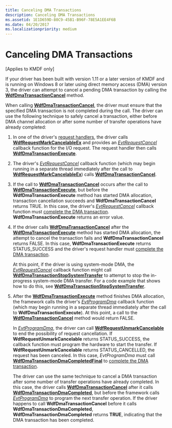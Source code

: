 ```yaml
---
title: Canceling DMA Transactions
description: Canceling DMA Transactions
ms.assetid: 1E1D659D-80C9-45B1-B96F-78E5A1EE4F6B
ms.date: 04/20/2017
ms.localizationpriority: medium
---
```


# Canceling DMA Transactions


\[Applies to KMDF only\]

If your driver has been built with version 1.11 or a later version of KMDF and is running on Windows 8 or later using direct memory access (DMA) version 3, the driver can attempt to cancel a pending DMA transaction by calling the [**WdfDmaTransactionCancel**](https://docs.microsoft.com/windows-hardware/drivers/ddi/wdfdmatransaction/nf-wdfdmatransaction-wdfdmatransactioncancel) method.

When calling [**WdfDmaTransactionCancel**](https://docs.microsoft.com/windows-hardware/drivers/ddi/wdfdmatransaction/nf-wdfdmatransaction-wdfdmatransactioncancel), the driver must ensure that the specified DMA transaction is not completed during the call. The driver can use the following technique to safely cancel a transaction, either before DMA channel allocation or after some number of transfer operations have already completed:

1.  In one of the driver's [request handlers](request-handlers.md), the driver calls [**WdfRequestMarkCancelableEx**](https://docs.microsoft.com/windows-hardware/drivers/ddi/wdfrequest/nf-wdfrequest-wdfrequestmarkcancelableex) and provides an [*EvtRequestCancel*](https://docs.microsoft.com/windows-hardware/drivers/ddi/wdfrequest/nc-wdfrequest-evt_wdf_request_cancel) callback function for the I/O request. The request handler then calls [**WdfDmaTransactionExecute**](https://docs.microsoft.com/windows-hardware/drivers/ddi/wdfdmatransaction/nf-wdfdmatransaction-wdfdmatransactionexecute).
2.  The driver's [*EvtRequestCancel*](https://docs.microsoft.com/windows-hardware/drivers/ddi/wdfrequest/nc-wdfrequest-evt_wdf_request_cancel) callback function (which may begin running in a separate thread immediately after the call to [**WdfRequestMarkCancelableEx**](https://docs.microsoft.com/windows-hardware/drivers/ddi/wdfrequest/nf-wdfrequest-wdfrequestmarkcancelableex)) calls [**WdfDmaTransactionCancel**](https://docs.microsoft.com/windows-hardware/drivers/ddi/wdfdmatransaction/nf-wdfdmatransaction-wdfdmatransactioncancel).
3.  If the call to [**WdfDmaTransactionCancel**](https://docs.microsoft.com/windows-hardware/drivers/ddi/wdfdmatransaction/nf-wdfdmatransaction-wdfdmatransactioncancel) occurs after the call to [**WdfDmaTransactionExecute**](https://docs.microsoft.com/windows-hardware/drivers/ddi/wdfdmatransaction/nf-wdfdmatransaction-wdfdmatransactionexecute), but before the **WdfDmaTransactionExecute** method has started DMA allocation, transaction cancellation succeeds and **WdfDmaTransactionCancel** returns TRUE. In this case, the driver's [*EvtRequestCancel*](https://docs.microsoft.com/windows-hardware/drivers/ddi/wdfrequest/nc-wdfrequest-evt_wdf_request_cancel) callback function must [complete the DMA transaction](completing-a-dma-transaction.md). **WdfDmaTransactionExecute** returns an error value.
4.  If the driver calls [**WdfDmaTransactionCancel**](https://docs.microsoft.com/windows-hardware/drivers/ddi/wdfdmatransaction/nf-wdfdmatransaction-wdfdmatransactioncancel) after the [**WdfDmaTransactionExecute**](https://docs.microsoft.com/windows-hardware/drivers/ddi/wdfdmatransaction/nf-wdfdmatransaction-wdfdmatransactionexecute) method has started DMA allocation, the attempt to cancel the transaction fails and **WdfDmaTransactionCancel** returns FALSE. In this case, **WdfDmaTransactionExecute** returns STATUS\_SUCCESS and the driver's request handler must [complete the DMA transaction](completing-a-dma-transaction.md).

    At this point, if the driver is using system-mode DMA, the [*EvtRequestCancel*](https://docs.microsoft.com/windows-hardware/drivers/ddi/wdfrequest/nc-wdfrequest-evt_wdf_request_cancel) callback function might call [**WdfDmaTransactionStopSystemTransfer**](https://docs.microsoft.com/windows-hardware/drivers/ddi/wdfdmatransaction/nf-wdfdmatransaction-wdfdmatransactionstopsystemtransfer) to attempt to stop the in-progress system-mode DMA transfer. For a code example that shows how to do this, see [**WdfDmaTransactionStopSystemTransfer**](https://docs.microsoft.com/windows-hardware/drivers/ddi/wdfdmatransaction/nf-wdfdmatransaction-wdfdmatransactionstopsystemtransfer).

5.  After the [**WdfDmaTransactionExecute**](https://docs.microsoft.com/windows-hardware/drivers/ddi/wdfdmatransaction/nf-wdfdmatransaction-wdfdmatransactionexecute) method finishes DMA allocation, the framework calls the driver's [*EvtProgramDma*](https://docs.microsoft.com/windows-hardware/drivers/ddi/wdfdmatransaction/nc-wdfdmatransaction-evt_wdf_program_dma) callback function (which may begin running in a separate thread immediately after the call to **WdfDmaTransactionExecute**). At this point, a call to the [**WdfDmaTransactionCancel**](https://docs.microsoft.com/windows-hardware/drivers/ddi/wdfdmatransaction/nf-wdfdmatransaction-wdfdmatransactioncancel) method would return FALSE.

    In [*EvtProgramDma*](https://docs.microsoft.com/windows-hardware/drivers/ddi/wdfdmatransaction/nc-wdfdmatransaction-evt_wdf_program_dma), the driver can call [**WdfRequestUnmarkCancelable**](https://docs.microsoft.com/windows-hardware/drivers/ddi/wdfrequest/nf-wdfrequest-wdfrequestunmarkcancelable) to end the possibility of request cancellation. If **WdfRequestUnmarkCancelable** returns STATUS\_SUCCESS, the callback function must program the hardware to start the transfer. If **WdfRequestUnmarkCancelable** returns STATUS\_CANCELLED, the request has been canceled. In this case, *EvtProgramDma* must call [**WdfDmaTransactionDmaCompletedFinal**](https://docs.microsoft.com/windows-hardware/drivers/ddi/wdfdmatransaction/nf-wdfdmatransaction-wdfdmatransactiondmacompletedfinal) to [complete the DMA transaction](completing-a-dma-transaction.md).

    The driver can use the same technique to cancel a DMA transaction after some number of transfer operations have already completed. In this case, the driver calls [**WdfDmaTransactionCancel**](https://docs.microsoft.com/windows-hardware/drivers/ddi/wdfdmatransaction/nf-wdfdmatransaction-wdfdmatransactioncancel) after it calls [**WdfDmaTransactionDmaCompleted**](https://docs.microsoft.com/windows-hardware/drivers/ddi/wdfdmatransaction/nf-wdfdmatransaction-wdfdmatransactiondmacompleted), but before the framework calls [*EvtProgramDma*](https://docs.microsoft.com/windows-hardware/drivers/ddi/wdfdmatransaction/nc-wdfdmatransaction-evt_wdf_program_dma) to program the next transfer operation. If the driver happens to call **WdfDmaTransactionCancel** before it calls **WdfDmaTransactionDmaCompleted**, **WdfDmaTransactionDmaCompleted** returns **TRUE**, indicating that the DMA transaction has been completed.

 

 





